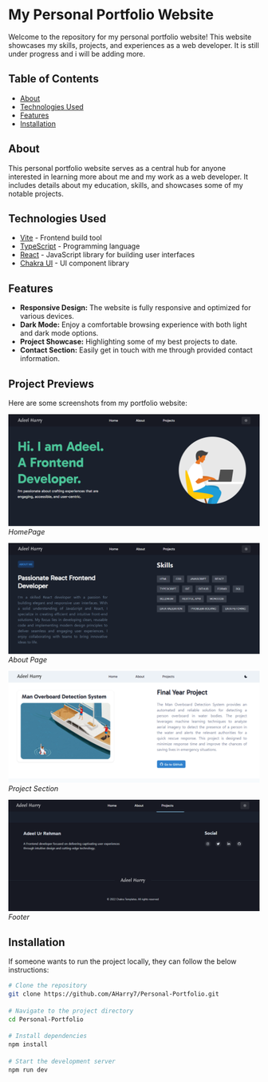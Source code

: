 # My Personal Portfolio Website

Welcome to the repository for my personal portfolio website! This website showcases my skills, projects, and experiences as a web developer. 
It is still under progress and i will be adding more. 

## Table of Contents

- [About](#about)
- [Technologies Used](#technologies-used)
- [Features](#features)
- [Installation](#installation)

## About

This personal portfolio website serves as a central hub for anyone interested in learning more about me and my work as a web developer. It includes details about my education, skills, and showcases some of my notable projects.

## Technologies Used

- [Vite](https://vitejs.dev/) - Frontend build tool
- [TypeScript](https://www.typescriptlang.org/) - Programming language
- [React](https://reactjs.org/) - JavaScript library for building user interfaces
- [Chakra UI](https://chakra-ui.com/) - UI component library

## Features

- **Responsive Design:** The website is fully responsive and optimized for various devices.
- **Dark Mode:** Enjoy a comfortable browsing experience with both light and dark mode options.
- **Project Showcase:** Highlighting some of my best projects to date.
- **Contact Section:** Easily get in touch with me through provided contact information.

## Project Previews

Here are some screenshots from my portfolio website:

![Homepage](src/assets/homepage.png)
*HomePage*

![About](src/assets/about.png)
*About Page*

![Project](src/assets/Project.png)
*Project Section*

![Footer](src/assets/footer.png)
*Footer*



## Installation

If someone wants to run the project locally, they can follow the below instructions:

```bash
# Clone the repository
git clone https://github.com/AHarry7/Personal-Portfolio.git

# Navigate to the project directory
cd Personal-Portfolio

# Install dependencies
npm install

# Start the development server
npm run dev   

